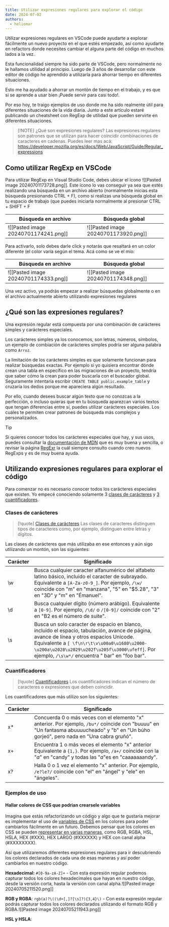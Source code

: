 ```yaml
---
title: Utilizar expresiones regulares para explorar el código
date: 2024-07-02
authors:
  - heliomar
---
```

Utilizar expresiones regulares en VSCode puede ayudarte a explorar fácilmente un nuevo proyecto en el que estés empezado, así como ayudarte en refactors donde necesites cambiar el alguna parte del código en muchos lados a la vez.

Esta funcionalidad siempre ha sido parte de VSCode, pero normalmente no le hallamos utilidad al principio. Luego de 3 años de desarrollar con este editor de código he aprendido a utilizarla para ahorrar tiempo en diferentes situaciones.

Esto me ha ayudado a ahorrar un montón de tiempo en el trabajo, y es que si se aprende a usar bien ¡Puede servir para casi todo!.

Por eso hoy, te traigo ejemplos de uso donde me ha sido realmente útil para diferentes situaciones de la vida diaria. Junto a este artículo estaré publicando un cheatsheet con RegExp de utilidad que pueden servirte en diferentes situaciones.

> [!NOTE] ¿Qué son expresiones regulares?
> Las expresiones regulares son patrones que se utilizan para hacer coincidir combinaciones de caracteres en cadenas. Puedes leer mas acá:
>  https://developer.mozilla.org/es/docs/Web/JavaScript/Guide/Regular_expressions

## Como utilizar RegExp en VSCode

Para utilizar RegExp en Visual Studio Code, debes ubicar el ícono ![[Pasted image 20240701173728.png]]. Este ícono lo vas conseguir ya sea que estés realizando una búsqueda en un archivo abierto (normalmente inicias esta búsqueda presionando CTRL + F), como si realizas una búsqueda global en tu espacio de trabajo (que puedes iniciarla normalmente al presionar CTRL + SHIFT + F

| Búsqueda en archivo                  | Búsqueda global                      |
| ------------------------------------ | ------------------------------------ |
| ![[Pasted image 20240701174241.png]] | ![[Pasted image 20240701173920.png]] |
Para activarlo, solo debes darle click y notarás que resaltará en un color diferente (el color varía según el tema. Acá como se ve el mío:

| Búsqueda en archivo                  | Búsqueda global                      |
| ------------------------------------ | ------------------------------------ |
| ![[Pasted image 20240701174333.png]] | ![[Pasted image 20240701174348.png]] |
Una vez activo, ya podrás empezar a realizar búsquedas globalmente o en el archivo actualmente abierto utilizando expresiones regulares 
## ¿Qué son las expresiones regulares?

Una expresión regular está compuesta por una combinación de carácteres simples y carácteres especiales. 

Los carácteres simples ya los conocemos, son letras, números, símbolos, un ejemplo de combiación de carácteres simples podría ser alguna palabra como `Arroz`.

La limitación de los carácteres simples es que solamente funcionan para realizar búsquedas exactas. Por ejemplo si yo quisiera encontrar dónde crean una tabla en específico en las migraciones de un proyecto, tendría que saber cómo la crean para poder buscarla con el buscador global. Seguramente intentaría escribir `CREATE TABLE public.example_table` y cruzaría los dedos porque me apareciera algún resultado.

Por ello, cuando desees buscar algún texto que no conozcas a la perfección, o incluso quieras que en tu búsqueda aparezcan varios textos que tengan diferencias entre sí, puedes utilizar carácteres especiales. Los cuáles te permiten crear patrones de búsqueda más complejos y personalizados.

> [!TIP]
> Si quieres conocer todos los carácteres especiales que hay, y sus usos, puedes consultar la [documentación de MDN](https://developer.mozilla.org/es/docs/Web/JavaScript/Guide/Regular_expressions#usar_caracteres_especiales) que es muy buena y sencilla, o revisar la página [RegExr](https://regexr.com/) la cuál siempre consulto cuando creo nuevos RegExps y es de muy buena ayuda.

## Utilizando expresiones regulares para explorar el código

Para comenzar no es necesario conocer todos los carácteres especiales que existen. Yo empecé conociendo solamente 3 [clases de carácteres](https://developer.mozilla.org/es/docs/Web/JavaScript/Guide/Regular_expressions/Character_classes) y [3 cuantificadores](https://developer.mozilla.org/es/docs/Web/JavaScript/Guide/Regular_expressions/Quantifiers).

### Clases de carácteres

> [!quote] 
> [Clases de carácteres](https://developer.mozilla.org/es/docs/Web/JavaScript/Guide/Regular_expressions/Character_classes)
> Las clases de caracteres distinguen tipos de caracteres como, por ejemplo, distinguen entre letras y dígitos.

Las clases de carácteres que más utilizaba en ese entonces y aún sigo utilizando un montón, son las siguientes:

| Carácter | Significado                                                                                                                                                                                                                                                                                 |
| -------- | ------------------------------------------------------------------------------------------------------------------------------------------------------------------------------------------------------------------------------------------------------------------------------------------- |
| \w       | Busca cualquier caracter alfanumérico del alfabeto latino básico, incluido el caracter de subrayado. Equivalente a `[A-Za-z0-9_]`. Por ejemplo, `/\w/` coincide con "m" en "manzana", "5" en "$5.28", "3" en "3D" y "m" en "Émanuel".                                                       |
| \d       | Busca cualquier dígito (número arábigo). Equivalente a `[0-9]`. Por ejemplo, `/\d/` o `/[0-9]/` coincide con "2" en "B2 es el número de suite".                                                                                                                                             |
| \s       | Busca un solo caracter de espacio en blanco, incluido el espacio, tabulación, avance de página, avance de línea y otros espacios Unicode. Equivalente a `[ \f\n\r\t\v\u00a0\u1680\u2000-\u200a\u2028\u2029\u202f\u205f\u3000\ufeff]`. Por ejemplo, `/\s\w*/` encuentra " bar" en "foo bar". |
### Cuantificadores

> [!quote]
> [Cuantificadores](https://developer.mozilla.org/es/docs/Web/JavaScript/Guide/Regular_expressions/Quantifiers)
> Los cuantificadores indican el número de caracteres o expresiones que deben coincidir.

Los cuantificadores que más utilizo son los siguientes:

| Carácter | Significado                                                                                                                                                                              |
| -------- | ---------------------------------------------------------------------------------------------------------------------------------------------------------------------------------------- |
| x*       | Concuerda 0 o más veces con el elemento "x" anterior. Por ejemplo, `/bu*/` coincide con "buuuu" en "Un fantasma abuuuucheado" y "b" en "Un búho gorjeó", pero nada en "Una cabra gruñó". |
| x+       | Encuentra 1 o más veces el elemento "x" anterior Equivalente a `{1,}`. Por ejemplo, `/a+/` coincide con la "_a_" en "candy" y todas las "_a_"es en "caaaaaaandy".                        |
| x?       | Halla 0 o 1 vez el elemento "x" anterior. Por ejemplo, `/e?le?/` coincide con "el" en "ángel" y "ele" en "ángeles".                                                                      |

### Ejemplos de uso

#### Hallar colores de CSS que podrian crearsele variables

Imagina que estás refactorizando un código y algo que te gustaría mejorar es implementar el uso de [variables de CSS](https://developer.mozilla.org/es/docs/Web/CSS/Using_CSS_custom_properties) en los colores para poder cambiarlos fácilmente en un futuro. Debemos pensar que los colores en CSS se pueden [representar en varias maneras](https://developer.mozilla.org/es/docs/Web/CSS/color_value), como RGB, RGBA, HSL, HSLA, HEX (#XXX), HEX LARGO (#XXXXXX) y HEX con canal alpha (#XXXXXXXX).

Así que utilizaremos diferentes expresiones regulares para ir descubriendo los colores declarados de cada una de esas maneras y así poder cambiarlos en nuestro código.

**Hexadecimal:** `#[0-9a-zA-Z]+` - Con esta expresión regular podemos capturar todos los colores hexadecimales que hayan en nuestro código, desde la versión corta, hasta la versión con canal alpha.![[Pasted image 20240705211520.png]]

**RGB y RGBA**: `rgb(a)?\((\d+[,]?[\s]?){3,4}\)` - Con esta expresión regular podrás capturar todos los colores declarados utilizando el formato RGB y RGBA.![[Pasted image 20240705211943.png]]

**HSL y HSLA**: 

